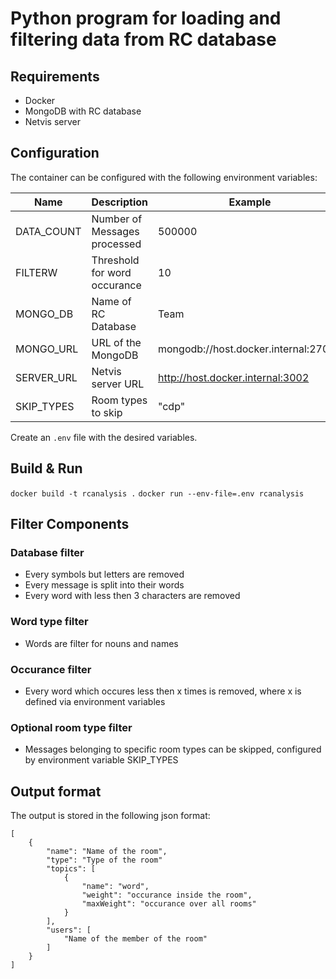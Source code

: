# Python program for loading and filtering data from RC database

## Requirements
- Docker
- MongoDB with RC database
- Netvis server

## Configuration
The container can be configured with the following environment variables:

| Name | Description | Example |
| ---- | ----------- | ------- |
| DATA_COUNT | Number of Messages processed | 500000 | 
| FILTERW | Threshold for word occurance | 10 |
| MONGO_DB | Name of RC Database | Team |
| MONGO_URL | URL of the MongoDB | mongodb://host.docker.internal:27017 |
| SERVER_URL | Netvis server URL | http://host.docker.internal:3002 |
| SKIP_TYPES | Room types to skip | "cdp" |

Create an `.env` file with the desired variables.

## Build & Run
`docker build -t rcanalysis .`
`docker run --env-file=.env rcanalysis`


## Filter Components

### Database filter
- Every symbols but letters are removed
- Every message is split into their words
- Every word with less then 3 characters are removed

### Word type filter
- Words are filter for nouns and names

### Occurance filter
- Every word which occures less then x times is removed, where x is defined via environment variables

### Optional room type filter
- Messages belonging to specific room types can be skipped, configured by environment variable SKIP_TYPES

## Output format
The output is stored in the following json format:
```
[
    {
        "name": "Name of the room",
        "type": "Type of the room"
        "topics": [
            {
                "name": "word",
                "weight": "occurance inside the room",
                "maxWeight": "occurance over all rooms"
            }
        ],
        "users": [
            "Name of the member of the room"
        ]
    }
]
```
